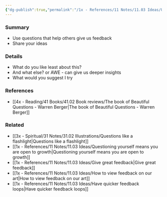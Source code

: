```yaml
---
{"dg-publish":true,"permalink":"/1x - References/11 Notes/11.03 Ideas/Use questions to elicit feedback and criticism/","title":"Use questions to elicit feedback and criticism","noteIcon":""}
---
```



### Summary
- Use questions that help others  give us feedback
- Share your ideas

### Details
- What do you like least about this?
- And what else? or AWE - can give us deeper insights
- What would you suggest I try

### References
- [[4x - Reading/41 Books/41.02 Book reviews/The book of Beautiful Questions - Warren Berger\|The book of Beautiful Questions - Warren Berger]]

### Related
- [[3x - Spiritual/31 Notes/31.02 Illustrations/Questions like a flashlight\|Questions like a flashlight]]
- [[1x - References/11 Notes/11.03 Ideas/Questioning yourself means you are open to growth\|Questioning yourself means you are open to growth]]
- [[1x - References/11 Notes/11.03 Ideas/Give great feedback\|Give great feedback]]
- [[1x - References/11 Notes/11.03 Ideas/How to view feedback on our art\|How to view feedback on our art]]
- [[1x - References/11 Notes/11.03 Ideas/Have quicker feedback loops\|Have quicker feedback loops]]